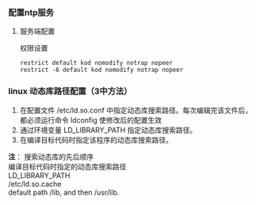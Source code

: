 ### 配置ntp服务

1. 服务端配置

   权限设置

   ```
   restrict default kod nomodify notrap nopeer
   restrict -6 default kod nomodify notrap nopeer
   ```
   
### linux 动态库路径配置（3中方法）
1. 在配置文件 /etc/ld.so.conf 中指定动态库搜索路径。每次编辑完该文件后，都必须运行命令 ldconfig 使修改后的配置生效
2. 通过环境变量 LD_LIBRARY_PATH 指定动态库搜索路径。
3. 在编译目标代码时指定该程序的动态库搜索路径。

**注**：
搜索动态库的先后顺序  
编译目标代码时指定的动态库搜索路径  
LD_LIBRARY_PATH  
/etc/ld.so.cache  
default path /lib, and then /usr/lib.
   
   





